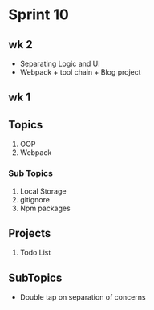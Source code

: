 # Sprint 10

## wk 2
- Separating Logic and UI
- Webpack + tool chain + Blog project

## wk 1
## Topics
1. OOP
2. Webpack

### Sub Topics
1. Local Storage
2. gitignore
3. Npm packages

## Projects
1. Todo List

## SubTopics
 - Double tap on separation of concerns


